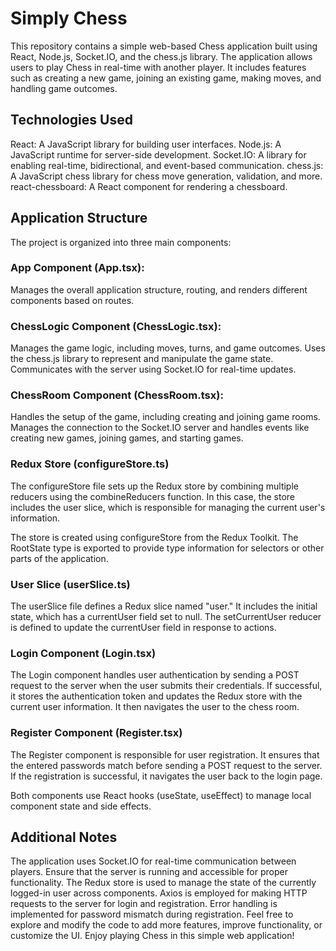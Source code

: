 # Simply Chess
This repository contains a simple web-based Chess application built using React, Node.js, Socket.IO, and the chess.js library. The application allows users to play Chess in real-time with another player. It includes features such as creating a new game, joining an existing game, making moves, and handling game outcomes.

## Technologies Used
React: A JavaScript library for building user interfaces.
Node.js: A JavaScript runtime for server-side development.
Socket.IO: A library for enabling real-time, bidirectional, and event-based communication.
chess.js: A JavaScript chess library for chess move generation, validation, and more.
react-chessboard: A React component for rendering a chessboard.

## Application Structure
The project is organized into three main components:

### App Component (App.tsx):
Manages the overall application structure, routing, and renders different components based on routes.

### ChessLogic Component (ChessLogic.tsx):
Manages the game logic, including moves, turns, and game outcomes.
Uses the chess.js library to represent and manipulate the game state.
Communicates with the server using Socket.IO for real-time updates.

### ChessRoom Component (ChessRoom.tsx):
Handles the setup of the game, including creating and joining game rooms.
Manages the connection to the Socket.IO server and handles events like creating new games, joining games, and starting games.

### Redux Store (configureStore.ts)
The configureStore file sets up the Redux store by combining multiple reducers using the combineReducers function. In this case, the store includes the user slice, which is responsible for managing the current user's information.

The store is created using configureStore from the Redux Toolkit. The RootState type is exported to provide type information for selectors or other parts of the application.

### User Slice (userSlice.ts)
The userSlice file defines a Redux slice named "user." It includes the initial state, which has a currentUser field set to null. The setCurrentUser reducer is defined to update the currentUser field in response to actions.

### Login Component (Login.tsx)
The Login component handles user authentication by sending a POST request to the server when the user submits their credentials. If successful, it stores the authentication token and updates the Redux store with the current user information. It then navigates the user to the chess room.

### Register Component (Register.tsx)
The Register component is responsible for user registration. It ensures that the entered passwords match before sending a POST request to the server. If the registration is successful, it navigates the user back to the login page.

Both components use React hooks (useState, useEffect) to manage local component state and side effects.

## Additional Notes
The application uses Socket.IO for real-time communication between players. Ensure that the server is running and accessible for proper functionality.
The Redux store is used to manage the state of the currently logged-in user across components.
Axios is employed for making HTTP requests to the server for login and registration.
Error handling is implemented for password mismatch during registration.
Feel free to explore and modify the code to add more features, improve functionality, or customize the UI.
Enjoy playing Chess in this simple web application!
